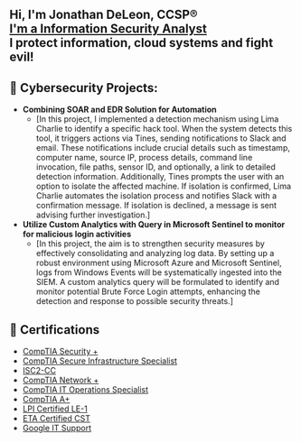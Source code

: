 <h2>Hi, I'm Jonathan DeLeon, CCSP®<br/><a href="www.linkedin.com/in/jonathan-deleon-ccsp®-81302a62"> I'm a Information Security Analyst</a><br> I protect information, cloud systems and fight evil! <br></h2>
  
<h2>📵 Cybersecurity Projects:</h2>

- <b>Combining SOAR and EDR Solution for Automation</b>
  - [In this project, I implemented a detection mechanism using Lima Charlie to identify a specific hack tool. When the system detects this tool, it triggers actions via Tines, sending notifications to Slack and email. These notifications include crucial details such as timestamp, computer name, source IP, process details, command line invocation, file paths, sensor ID, and optionally, a link to detailed detection information. Additionally, Tines prompts the user with an option to isolate the affected machine. If isolation is confirmed, Lima Charlie automates the isolation process and notifies Slack with a confirmation message. If isolation is declined, a message is sent advising further investigation.]
- <b>Utilize Custom Analytics with Query in Microsoft Sentinel to monitor for malicious login activities</b>
  - [In this project, the aim is to strengthen security measures by effectively consolidating and analyzing log data. By setting up a robust environment using Microsoft Azure and Microsoft Sentinel, logs from Windows Events will be systematically ingested into the SIEM. A custom analytics query will be formulated to identify and monitor potential Brute Force Login attempts, enhancing the detection and response to possible security threats.]

<h2> 📜 Certifications </h2>
  
- [CompTIA Security +](https://www.credly.com/badges/cb38604d-6713-4b30-adab-60e5bc8a2cec)
- [CompTIA Secure Infrastructure Specialist](https://www.credly.com/badges/a21da2ed-d38b-49f7-9d60-ab7323fbfe70)
- [ISC2-CC](https://www.credly.com/badges/1c7bebf0-e427-4597-a59b-57426beb1508)
- [CompTIA Network +](https://www.credly.com/badges/d62803e8-ebab-46dc-8819-aed19adc4e36)
- [CompTIA IT Operations Specialist](https://www.credly.com/badges/e7ae1eed-4a37-4a9d-8f63-51aa9719c9a9)
- [CompTIA A+ ](https://www.credly.com/badges/9ae7b7a2-9b01-4444-ba16-c2b1a802d53d)
- [LPI Certified LE-1](https://cs.lpi.org/caf/Xamman/certification/verify/LPI000562005/du3wfu6dhc)
- [ETA Certified CST](https://www.credly.com/badges/3a49d971-448d-4b24-93c5-d5e967d0d300)
- [Google IT Support](https://www.credly.com/badges/7f49cbf9-c9dc-4561-bd08-a0413ac6be78)
  
<h2>  
  <!--
